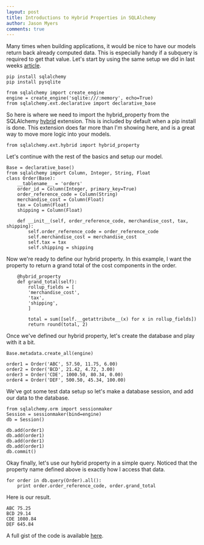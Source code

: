 ```yaml
---
layout: post
title: Introductions to Hybrid Properties in SQLAlchemy
author: Jason Myers
comments: true
---
```


Many times when building applications, it would be nice to have our models 
return back already computed data.  This is especially handy if a subquery 
is required to get that value.  Let's start by using the same setup we did 
in last weeks [article](http://pynash.org/2013/02/15/using-sqlalchemy-func-and-group.html).

    pip install sqlalchemy
    pip install pysqlite

    from sqlalchemy import create_engine
    engine = create_engine('sqlite:///:memory', echo=True)
    from sqlalchemy.ext.declarative import declarative_base

So here is where we need to import the hybrid_property from the SQLAlchemy 
[hybrid](http://docs.sqlalchemy.org/en/rel_0_8/orm/extensions/hybrid.html?highlight=hybrid%20properties) 
extension.  This is included by default when a pip install is done.  This 
extension does far more than I'm showing here, and is a great way to move 
more logic into your models.
    
    from sqlalchemy.ext.hybrid import hybrid_property

Let's continue with the rest of the basics and setup our model.

    Base = declarative_base()
    from sqlalchemy import Column, Integer, String, Float
    class Order(Base):
        __tablename__ = 'orders'
        order_id = Column(Integer, primary_key=True)
        order_reference_code = Column(String)
        merchandise_cost = Column(Float)
        tax = Column(Float)
        shipping = Column(Float)
        
        def __init__(self, order_reference_code, merchandise_cost, tax, shipping):
            self.order_reference_code = order_reference_code
            self.merchandise_cost = merchandise_cost
            self.tax = tax
            self.shipping = shipping
     
Now we're ready to define our hybrid property.  In this example, I want the 
property to return a grand total of the cost components in the order.
            
        @hybrid_property
        def grand_total(self):
            rollup_fields = [
            'merchandise_cost',
            'tax',
            'shipping',
            ]
            
            total = sum([self.__getattribute__(x) for x in rollup_fields])
            return round(total, 2)
    
Once we've defined our hybrid property, let's create the database and play 
with it a bit.
            
    Base.metadata.create_all(engine)
    
    order1 = Order('ABC', 57.50, 11.75, 6.00)
    order2 = Order('BCD', 21.42, 4.72, 3.00)
    order3 = Order('CDE', 1000.50, 80.34, 0.00)
    order4 = Order('DEF', 500.50, 45.34, 100.00)
    
We've got some test data setup so let's make a database session, 
and add our data to the database.
    
    from sqlalchemy.orm import sessionmaker
    Session = sessionmaker(bind=engine)
    db = Session()
    
    db.add(order1)
    db.add(order1)
    db.add(order1)
    db.add(order1)
    db.commit()
     
Okay finally, let's use our hybrid property in a simple query. 
Noticed that the property name defined above is exactly how I 
access that data.   
    
    for order in db.query(Order).all():
        print order.order_reference_code, order.grand_total

Here is our result.

    ABC 75.25
    BCD 29.14
    CDE 1080.84
    DEF 645.84


A full gist of the code is available [here](https://gist.github.com/jasonamyers/5064720).
